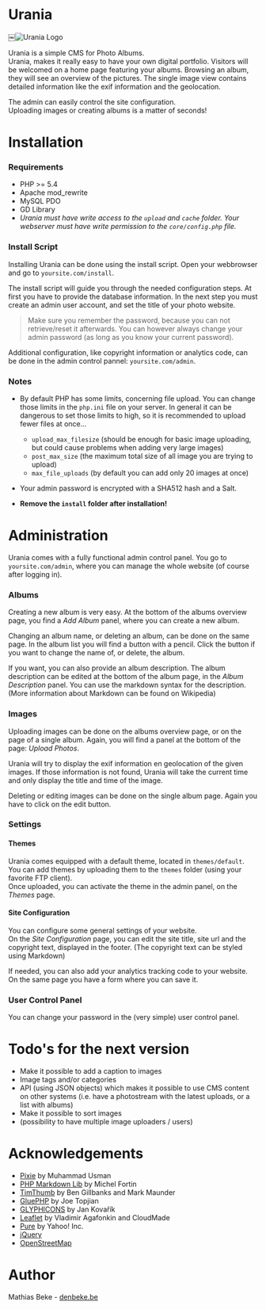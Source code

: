 Urania
======

￼![Urania Logo](http://denbeke.be/urania/img/logo.png)

Urania is a simple CMS for Photo Albums.  
Urania, makes it really easy to have your own digital portfolio.
Visitors will be welcomed on a home page featuring your albums.
Browsing an album, they will see an overview of the pictures.
The single image view contains detailed information like the exif
information and the geolocation.

The admin can easily control the site configuration.  
Uploading images or creating albums is a matter of seconds!



Installation
============

### Requirements ###

* PHP >= 5.4
* Apache mod_rewrite
* MySQL PDO
* GD Library
* *Urania must have write access to the `upload` and `cache` folder. Your webserver must have write permission to the `core/config.php` file.*


### Install Script ###

Installing Urania can be done using the install script.
Open your webbrowser and go to `yoursite.com/install`.

The install script will guide you through the needed configuration steps.
At first you have to provide the database information.
In the next step you must create an admin user account, and set the title of your photo website.

> Make sure you remember the password, because you can not retrieve/reset it afterwards. You can however always change your admin password (as long as you know your current password).

Additional configuration, like copyright information or analytics code,
can be done in the admin control pannel: `yoursite.com/admin`. 


### Notes ###

* By default PHP has some limits, concerning file upload.
  You can change those limits in the `php.ini` file on your server. In general it can be dangerous to set those limits to high, so it is recommended to upload fewer files at once...
	* `upload_max_filesize` (should be enough for basic image uploading, but could cause problems when adding very large images)
	* `post_max_size` (the maximum total size of all image you are trying to upload)
	* `max_file_uploads` (by default you can add only 20 images at once)
	
* Your admin password is encrypted with a SHA512 hash and a Salt.

* **Remove the `install` folder after installation!**



Administration
==============

Urania comes with a fully functional admin control panel.
You go to `yoursite.com/admin`, where you can manage the whole website (of course after logging in).

### Albums ###

Creating a new album is very easy.
At the bottom of the albums overview page, you find a *Add Album* panel, where you can create a new album.

Changing an album name, or deleting an album, can be done on the same page.
In the album list you will find a button with a pencil.
Click the button if you want to change the name of, or delete, the album.

If you want, you can also provide an album description.
The album description can be edited at the bottom of the album page, in the *Album Description* panel.
You can use the markdown syntax for the description. (More information about Markdown can be found on Wikipedia)

### Images ###

Uploading images can be done on the albums overview page,
or on the page of a single album.
Again, you will find a panel at the bottom of the page: *Upload Photos*.

Urania will try to display the exif information en geolocation of the given images.
If those information is not found,
Urania will take the current time and only display the title and time of the image.

Deleting or editing images can be done on the single album page.
Again you have to click on the edit button.


### Settings ###


#### Themes ####

Urania comes equipped with a default theme, located in `themes/default`.
You can add themes by uploading them to the `themes` folder (using your favorite FTP client).  
Once uploaded, you can activate the theme in the admin panel, on the *Themes* page.

#### Site Configuration ####

You can configure some general settings of your website.  
On the *Site Configuration* page, you can edit the site title,
site url and the copyright text, displayed in the footer. (The copyright text can be styled using Markdown)

If needed, you can also add your analytics tracking code to your website.
On the same page you have a form where you can save it.


### User Control Panel ###

You can change your password in the (very simple) user control panel.



Todo's for the next version
===========================

* Make it possible to add a caption to images
* Image  tags and/or categories
* API (using JSON objects) which makes it possible to use CMS content on other systems (i.e. have a photostream with the latest uploads, or a list with albums)
* Make it possible to sort images
* (possibility to have multiple image uploaders / users)



Acknowledgements
================

* [Pixie](https://github.com/usmanhalalit/pixie) by Muhammad Usman
* [PHP Markdown Lib](https://github.com/michelf/php-markdown) by Michel Fortin
* [TimThumb](http://www.binarymoon.co.uk/projects/timthumb/) by Ben Gillbanks and Mark Maunder
* [GluePHP](http://gluephp.com) by Joe Topjian
* [GLYPHICONS](http://glyphicons.com) by Jan Kovařík
* [Leaflet](http://leafletjs.com) by Vladimir Agafonkin and CloudMade
* [Pure](http://purecss.io) by Yahoo! Inc.
* [jQuery](http://jquery.com)
* [OpenStreetMap](http://openstreetmap.org)



Author
======

Mathias Beke - [denbeke.be](http://denbeke.be)